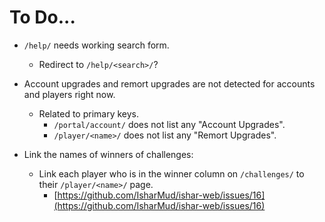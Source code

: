 # To Do...


- `/help/` needs working search form.
  - Redirect to `/help/<search>/`?


- Account upgrades and remort upgrades are not detected for accounts and players right now.
  - Related to primary keys.
    - `/portal/account/` does not list any "Account Upgrades". 
    - `/player/<name>/` does not list any "Remort Upgrades".


- Link the names of winners of challenges:
  - Link each player who is in the winner column on `/challenges/` to their `/player/<name>/` page.
    - [https://github.com/IsharMud/ishar-web/issues/16](https://github.com/IsharMud/ishar-web/issues/16)
